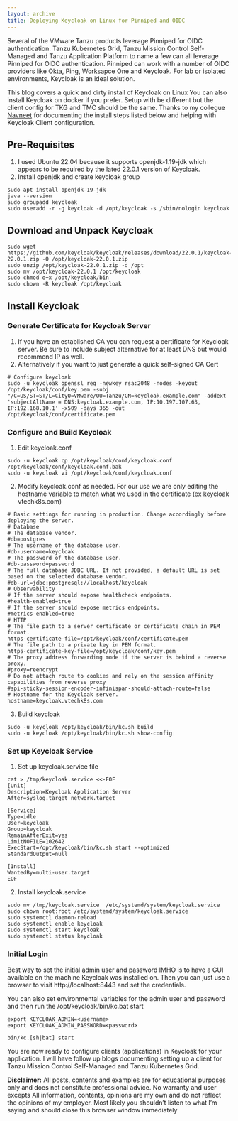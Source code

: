 ```yaml
---
layout: archive
title: Deploying Keycloak on Linux for Pinniped and OIDC
---
```


Several of the VMware Tanzu products leverage Pinniped for OIDC authentication. Tanzu Kubernetes Grid, Tanzu Mission Control Self-Managed and Tanzu Application Platform to name a few can all leverage Pinniped for OIDC authentication.  Pinniped can work with a number of OIDC providers like Okta, Ping, Worksapce One and Keycloak.  For lab or isolated environments, Keycloak is an ideal solution.

This blog covers a quick and dirty install of Keycloak on Linux You can also install Keycloak on docker if you prefer.  Setup with be different but the client config for TKG and TMC should be the same.  Thanks to my collegue [Navneet](https://github.com/papivot/install-keycloak) for documenting the install steps listed below and helping with Keycloak Client configuration.

## Pre-Requisites

1. I used Ubuntu 22.04 because it supports openjdk-1.19-jdk which appears to be required by the lated 22.0.1 version of Keycloak.
2. Install openjdk and create keycloak group

```
sudo apt install openjdk-19-jdk
java --version
sudo groupadd keycloak
sudo useradd -r -g keycloak -d /opt/keycloak -s /sbin/nologin keycloak
```

## Download and Unpack Keycloak

```
sudo wget https://github.com/keycloak/keycloak/releases/download/22.0.1/keycloak-22.0.1.zip -O /opt/keycloak-22.0.1.zip
sudo unzip /opt/keycloak-22.0.1.zip -d /opt
sudo mv /opt/keycloak-22.0.1 /opt/keycloak
sudo chmod o+x /opt/keycloak/bin
sudo chown -R keycloak /opt/keycloak
```

## Install Keycloak

### Generate Certificate for Keycloak Server

1. If you have an established CA you can request a certificate for Keycloak server.  Be sure to include subject alternative for at least DNS but would recommend IP as well.
2. Alternatively if you want to just generate a quick self-signed CA Cert 

```
# Configure keycloak
sudo -u keycloak openssl req -newkey rsa:2048 -nodes -keyout /opt/keycloak/conf/key.pem -subj "/C=US/ST=ST/L=CityO=VMware/OU=Tanzu/CN=keycloak.example.com" -addext 'subjectAltName = DNS:keycloak.example.com, IP:10.197.107.63, IP:192.168.10.1' -x509 -days 365 -out /opt/keycloak/conf/certificate.pem
```

### Configure and Build Keycloak

1. Edit keycloak.conf

```
sudo -u keycloak cp /opt/keycloak/conf/keycloak.conf /opt/keycloak/conf/keycloak.conf.bak
sudo -u keycloak vi /opt/keycloak/conf/keycloak.conf
```

2. Modify keycloak.conf as needed.  For our use we are only editing the hostname variable to match what we used in the certificate (ex keycloak vtechk8s.com)

```
# Basic settings for running in production. Change accordingly before deploying the server.
# Database
# The database vendor.
#db=postgres
# The username of the database user.
#db-username=keycloak
# The password of the database user.
#db-password=password
# The full database JDBC URL. If not provided, a default URL is set based on the selected database vendor.
#db-url=jdbc:postgresql://localhost/keycloak
# Observability
# If the server should expose healthcheck endpoints.
#health-enabled=true
# If the server should expose metrics endpoints.
#metrics-enabled=true
# HTTP
# The file path to a server certificate or certificate chain in PEM format.
https-certificate-file=/opt/keycloak/conf/certificate.pem
# The file path to a private key in PEM format.
https-certificate-key-file=/opt/keycloak/conf/key.pem
# The proxy address forwarding mode if the server is behind a reverse proxy.
#proxy=reencrypt
# Do not attach route to cookies and rely on the session affinity capabilities from reverse proxy
#spi-sticky-session-encoder-infinispan-should-attach-route=false
# Hostname for the Keycloak server.
hostname=keycloak.vtechk8s.com
```

3. Build keycloak

```
sudo -u keycloak /opt/keycloak/bin/kc.sh build
sudo -u keycloak /opt/keycloak/bin/kc.sh show-config
```

### Set up Keycloak Service

1. Set up keycloak.service file

```
cat > /tmp/keycloak.service <<-EOF
[Unit]
Description=Keycloak Application Server
After=syslog.target network.target

[Service]
Type=idle
User=keycloak
Group=keycloak
RemainAfterExit=yes
LimitNOFILE=102642
ExecStart=/opt/keycloak/bin/kc.sh start --optimized
StandardOutput=null

[Install]
WantedBy=multi-user.target
EOF
```

2. Install keycloak.service

```
sudo mv /tmp/keycloak.service  /etc/systemd/system/keycloak.service 
sudo chown root:root /etc/systemd/system/keycloak.service
sudo systemctl daemon-reload
sudo systemctl enable keycloak
sudo systemctl start keycloak
sudo systemctl status keycloak
```

### Initial Login

Best way to set the initial admin user and password IMHO is to have a GUI available on the machine Keycloak was installed on.  Then you can just use a browser to visit http://localhost:8443 and set the credentials.

You can also set environmental variables for the admin user and password and then run the /opt/keycloak/bin/kc.bat start 

```
export KEYCLOAK_ADMIN=<username>
export KEYCLOAK_ADMIN_PASSWORD=<password>

bin/kc.[sh|bat] start
```

You are now ready to configure clients (applications) in Keycloak for your application.  I will have follow up blogs documenting setting up a client for Tanzu Mission Control Self-Managed and Tanzu Kubernetes Grid.

**Disclaimer:** All posts, contents and examples are for educational purposes only and does not constitute professional advice. No warranty and user excepts All information, contents, opinions are my own and do not reflect the opinions of my employer. Most likely you shouldn’t listen to what I’m saying and should close this browser window immediately
